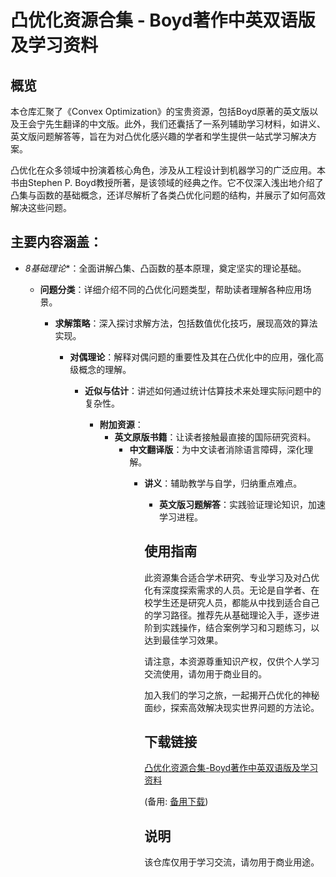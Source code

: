 # 凸优化资源合集 - Boyd著作中英双语版及学习资料

## 概览

本仓库汇聚了《Convex Optimization》的宝贵资源，包括Boyd原著的英文版以及王会宁先生翻译的中文版。此外，我们还囊括了一系列辅助学习材料，如讲义、英文版问题解答等，旨在为对凸优化感兴趣的学者和学生提供一站式学习解决方案。

凸优化在众多领域中扮演着核心角色，涉及从工程设计到机器学习的广泛应用。本书由Stephen P. Boyd教授所著，是该领域的经典之作。它不仅深入浅出地介绍了凸集与函数的基础概念，还详尽解析了各类凸优化问题的结构，并展示了如何高效解决这些问题。

## 主要内容涵盖：

- *8基础理论**：全面讲解凸集、凸函数的基本原理，奠定坚实的理论基础。

  - **问题分类**：详细介绍不同的凸优化问题类型，帮助读者理解各种应用场景。

    - **求解策略**：深入探讨求解方法，包括数值优化技巧，展现高效的算法实现。

      - **对偶理论**：解释对偶问题的重要性及其在凸优化中的应用，强化高级概念的理解。

        - **近似与估计**：讲述如何通过统计估算技术来处理实际问题中的复杂性。

          - **附加资源**：
              - **英文原版书籍**：让读者接触最直接的国际研究资料。
                  - **中文翻译版**：为中文读者消除语言障碍，深化理解。
                      - **讲义**：辅助教学与自学，归纳重点难点。
                          - **英文版习题解答**：实践验证理论知识，加速学习进程。

                          ## 使用指南

                          此资源集合适合学术研究、专业学习及对凸优化有深度探索需求的人员。无论是自学者、在校学生还是研究人员，都能从中找到适合自己的学习路径。推荐先从基础理论入手，逐步进阶到实践操作，结合案例学习和习题练习，以达到最佳学习效果。

                          请注意，本资源尊重知识产权，仅供个人学习交流使用，请勿用于商业目的。

                          加入我们的学习之旅，一起揭开凸优化的神秘面纱，探索高效解决现实世界问题的方法论。

                          ## 下载链接
                          [凸优化资源合集-Boyd著作中英双语版及学习资料](https://pan.quark.cn/s/23897ea3b5d7) 

                          (备用: [备用下载](https://pan.baidu.com/s/1CUp9-t2FUihogDM5kOSnmg?pwd=1234))

                          ## 说明

                          该仓库仅用于学习交流，请勿用于商业用途。
